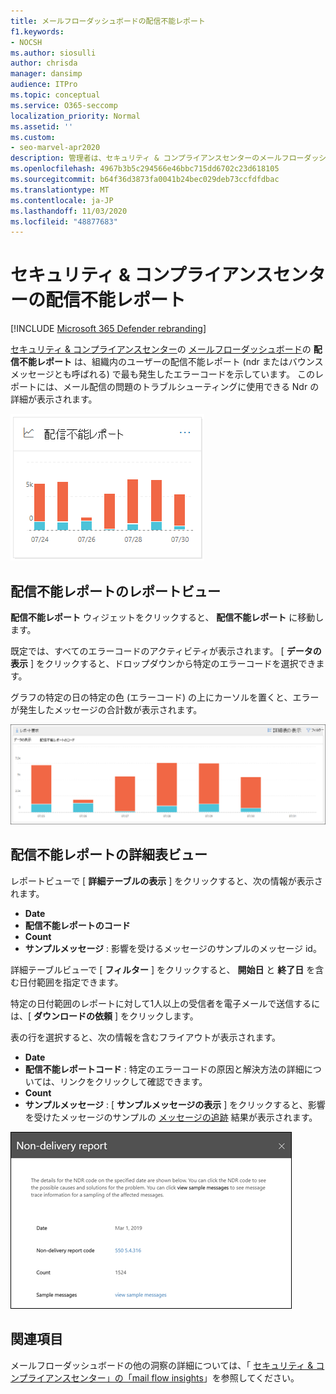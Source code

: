 ```yaml
---
title: メールフローダッシュボードの配信不能レポート
f1.keywords:
- NOCSH
ms.author: siosulli
author: chrisda
manager: dansimp
audience: ITPro
ms.topic: conceptual
ms.service: O365-seccomp
localization_priority: Normal
ms.assetid: ''
ms.custom:
- seo-marvel-apr2020
description: 管理者は、セキュリティ & コンプライアンスセンターのメールフローダッシュボードにある配信不能レポート (Ndr またはバウンスメッセージとも呼ばれる) で、組織内の送信者に対して発生する可能性の高いエラーコードを監視する方法について説明します。
ms.openlocfilehash: 4967b3b5c294566e46bbc715dd6702c23d618105
ms.sourcegitcommit: b64f36d3873fa0041b24bec029deb73ccfdfdbac
ms.translationtype: MT
ms.contentlocale: ja-JP
ms.lasthandoff: 11/03/2020
ms.locfileid: "48877683"
---
```

# <a name="non-delivery-report-in-the-security--compliance-center"></a>セキュリティ & コンプライアンスセンターの配信不能レポート

[!INCLUDE [Microsoft 365 Defender rebranding](../includes/microsoft-defender-for-office.md)]


[セキュリティ & コンプライアンスセンター](https://protection.office.com)の [メールフローダッシュボード](mail-flow-insights-v2.md)の **配信不能レポート** は、組織内のユーザーの配信不能レポート (ndr またはバウンスメッセージとも呼ばれる) で最も発生したエラーコードを示しています。 このレポートには、メール配信の問題のトラブルシューティングに使用できる Ndr の詳細が表示されます。

![セキュリティ & コンプライアンスセンターのメールフローダッシュボードの配信不能レポートウィジェット](../../media/mfi-non-delivery-report-widget.png)

## <a name="report-view-for-the-non-delivery-report"></a>配信不能レポートのレポートビュー

**配信不能レポート** ウィジェットをクリックすると、 **配信不能レポート** に移動します。

既定では、すべてのエラーコードのアクティビティが表示されます。 [ **データの表示** ] をクリックすると、ドロップダウンから特定のエラーコードを選択できます。

グラフの特定の日の特定の色 (エラーコード) の上にカーソルを置くと、エラーが発生したメッセージの合計数が表示されます。

![承認されていないドメインレポートのレポートビュー](../../media/mfi-non-delivery-report-overview-view.png)

## <a name="details-table-view-for-the-non-delivery-report"></a>配信不能レポートの詳細表ビュー

レポートビューで [ **詳細テーブルの表示** ] をクリックすると、次の情報が表示されます。

- **Date**
- **配信不能レポートのコード**
- **Count**
- **サンプルメッセージ** : 影響を受けるメッセージのサンプルのメッセージ id。

詳細テーブルビューで [ **フィルター** ] をクリックすると、 **開始日** と **終了日** を含む日付範囲を指定できます。

特定の日付範囲のレポートに対して1人以上の受信者を電子メールで送信するには、[ **ダウンロードの依頼** ] をクリックします。

表の行を選択すると、次の情報を含むフライアウトが表示されます。

- **Date**
- **配信不能レポートコード** : 特定のエラーコードの原因と解決方法の詳細については、リンクをクリックして確認できます。
- **Count**
- **サンプルメッセージ** : [ **サンプルメッセージの表示** ] をクリックすると、影響を受けたメッセージのサンプルの [メッセージの追跡](message-trace-scc.md) 結果が表示されます。

![配信不能レポートの [詳細] テーブルビューで行を選択した後の詳細ポップアップ](../../media/mfi-non-delivery-report-details-flyout.png)

## <a name="related-topics"></a>関連項目

メールフローダッシュボードの他の洞察の詳細については、「 [セキュリティ & コンプライアンスセンター」の「mail flow insights](mail-flow-insights-v2.md)」を参照してください。
